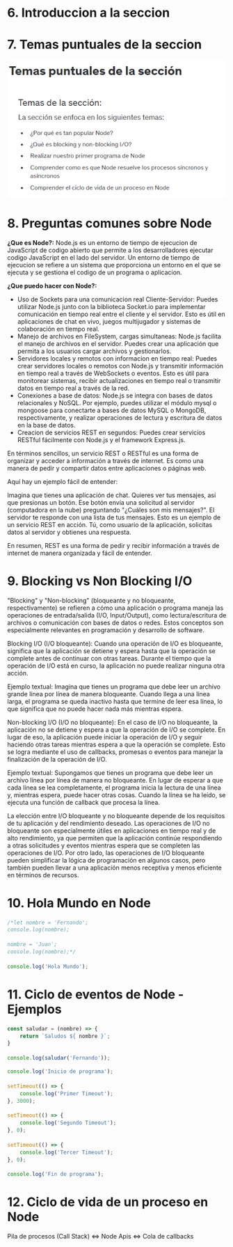 # 6. Introduccion a la seccion


# 7. Temas puntuales de la seccion

![Temas puntuales de la seccion](img/1.PNG)

# 8. Preguntas comunes sobre Node

**¿Que es Node?:** Node.js es un entorno de tiempo de ejecucion de JavaScript de codigo abierto que permite a los desarrolladores ejecutar codigo JavaScript en el lado del servidor. Un entorno de tiempo de ejecucion se refiere a un sistema que proporciona un entorno en el que se ejecuta y se gestiona el codigo de un programa o aplicacion.

**¿Que puedo hacer con Node?:** 
- Uso de Sockets para una comunicacion real Cliente-Servidor: Puedes utilizar Node.js junto con la biblioteca Socket.io para implementar comunicación en tiempo real entre el cliente y el servidor. Esto es útil en aplicaciones de chat en vivo, juegos multijugador y sistemas de colaboración en tiempo real.
- Manejo de archivos en FileSystem, cargas simultaneas: Node.js facilita el manejo de archivos en el servidor. Puedes crear una aplicación que permita a los usuarios cargar archivos y gestionarlos. 
- Servidores locales y remotos con informacion en tiempo real: Puedes crear servidores locales o remotos con Node.js y transmitir información en tiempo real a través de WebSockets o eventos. Esto es útil para monitorear sistemas, recibir actualizaciones en tiempo real o transmitir datos en tiempo real a través de la red.
- Conexiones a base de datos: Node.js se integra con bases de datos relacionales y NoSQL. Por ejemplo, puedes utilizar el módulo mysql o mongoose para conectarte a bases de datos MySQL o MongoDB, respectivamente, y realizar operaciones de lectura y escritura de datos en la base de datos.
- Creacion de servicios REST en segundos: Puedes crear servicios RESTful fácilmente con Node.js y el framework Express.js.

En términos sencillos, un servicio REST o RESTful es una forma de organizar y acceder a información a través de internet. Es como una manera de pedir y compartir datos entre aplicaciones o páginas web.

Aquí hay un ejemplo fácil de entender:

Imagina que tienes una aplicación de chat. Quieres ver tus mensajes, así que presionas un botón. Ese botón envía una solicitud al servidor (computadora en la nube) preguntando "¿Cuáles son mis mensajes?". El servidor te responde con una lista de tus mensajes. Esto es un ejemplo de un servicio REST en acción. Tú, como usuario de la aplicación, solicitas datos al servidor y obtienes una respuesta.

En resumen, REST es una forma de pedir y recibir información a través de internet de manera organizada y fácil de entender.

# 9. Blocking vs Non Blocking I/O

"Blocking" y "Non-blocking" (bloqueante y no bloqueante, respectivamente) se refieren a cómo una aplicación o programa maneja las operaciones de entrada/salida (I/O, Input/Output), como lectura/escritura de archivos o comunicación con bases de datos o redes. Estos conceptos son especialmente relevantes en programación y desarrollo de software.

Blocking I/O (I/O bloqueante):
Cuando una operación de I/O es bloqueante, significa que la aplicación se detiene y espera hasta que la operación se complete antes de continuar con otras tareas. Durante el tiempo que la operación de I/O está en curso, la aplicación no puede realizar ninguna otra acción.

Ejemplo textual:
Imagina que tienes un programa que debe leer un archivo grande línea por línea de manera bloqueante. Cuando llega a una línea larga, el programa se queda inactivo hasta que termine de leer esa línea, lo que significa que no puede hacer nada más mientras espera.

Non-blocking I/O (I/O no bloqueante):
En el caso de I/O no bloqueante, la aplicación no se detiene y espera a que la operación de I/O se complete. En lugar de eso, la aplicación puede iniciar la operación de I/O y seguir haciendo otras tareas mientras espera a que la operación se complete. Esto se logra mediante el uso de callbacks, promesas o eventos para manejar la finalización de la operación de I/O.

Ejemplo textual:
Supongamos que tienes un programa que debe leer un archivo línea por línea de manera no bloqueante. En lugar de esperar a que cada línea se lea completamente, el programa inicia la lectura de una línea y, mientras espera, puede hacer otras cosas. Cuando la línea se ha leído, se ejecuta una función de callback que procesa la línea.

La elección entre I/O bloqueante y no bloqueante depende de los requisitos de tu aplicación y del rendimiento deseado. Las operaciones de I/O no bloqueante son especialmente útiles en aplicaciones en tiempo real y de alto rendimiento, ya que permiten que la aplicación continúe respondiendo a otras solicitudes y eventos mientras espera que se completen las operaciones de I/O. Por otro lado, las operaciones de I/O bloqueante pueden simplificar la lógica de programación en algunos casos, pero también pueden llevar a una aplicación menos receptiva y menos eficiente en términos de recursos.

# 10. Hola Mundo en Node

```js
/*let nombre = 'Fernando';
console.log(nombre);

nombre = 'Juan';
console.log(nombre);*/

console.log('Hola Mundo');
```

# 11. Ciclo de eventos de Node - Ejemplos

```js
const saludar = (nombre) => {
    return `Saludos ${ nombre }`;
}

console.log(saludar('Fernando'));
```

```js
console.log('Inicio de programa');

setTimeout(() => {
    console.log('Primer Timeout');
}, 3000);

setTimeout(() => {
    console.log('Segundo Timeout');
}, 0);

setTimeout(() => {
    console.log('Tercer Timeout');
}, 0);

console.log('Fin de programa');
```

# 12. Ciclo de vida de un proceso en Node

Pila de procesos (Call Stack) <=> Node Apis <=> Cola de callbacks

